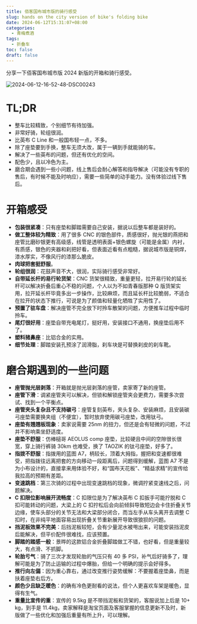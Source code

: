 ```yaml
---
title: 佰客国布城市版的骑行感受
slug: hands on the city version of bike's folding bike
date: 2024-06-12T15:31:07+08:00
categories:
  - 青梅煮酒
tags:
  - 折叠车
toc: false
draft: false
---
```

分享一下佰客国布城市版 2024 新版的开箱和骑行感受。

![2024-06-12-16-52-48-DSC00243](https://raw.githubusercontent.com/xbot/image-hosting/master/blog/2024-06-12-16-52-48-DSC00243.jpeg)

# TL;DR

- 整车比较精致，个别细节有待加强。
- 非常好骑，轮组很润。
- 比英布 C Line 和一般国布轻一点，不多。
- 除了座垫要到手换，整车无须大改，属于一辆到手就能骑的车。
- 解决了一些英布的问题，但还有优化的空间。
- 配色少，且以冷色为主。
- 磨合期会遇到一些小问题，线上售后会耐心解答和指导解决（可能没有专职的售后，有时候不能及时响应），需要一些简单的动手能力。没有体验过线下售后。

# 开箱感受

- **包装很紧凑**：只有座垫和脚踏需要自己安装，据说以后整车都是装好的。
- **做工整体较为精致**：用了很多 CNC 的银色部件，质感很好，抛光银的燕把和座管比磨砂银更有高级感，线管是透明表面+银色螺旋（可能是金属）内衬，有质感，银色的夹器和刹把好看，但表面近看有点粗糙，据说城市版是铜焊，漆水厚实，不像风行的漆那么脆皮。
- **肉球把套挺舒服**。
- **轮组很润**：花鼓声音不大，很润，实际骑行感受非常好。
- **自带延长杆的易行轮货架**：CNC 货架很精致，重量更轻，拉开易行轮的延长杆可以解决折叠后重心不稳的问题，个人以为不如青春版那种 Q 版货架实用，拉开延长杆毕竟多出一步操作，比较麻烦，而且延长杆比较脆弱，不适合在拉开的状态下推行，可说是为了颜值和轻量化牺牲了实用性了。
- **预置了驻车盘**：解决座管不完全放下时拎车散架的问题，方便推车过程中临时拎车。
- **尾灯很好用**：座垫自带充电尾灯，挺好用，安装接口不通用，换座垫后用不了。
- **塑料猪鼻座**：比铝合金的实用。
- **细节处理**：脚踏安装孔预涂了润滑脂，刹车块是可替换刹皮的刹车靴。

# 磨合期遇到的一些问题

- **座管抛光层剥落**：开箱就是抛光层剥落的座管，卖家寄了新的座管。
- **座管下滑**：调紧座管夹可以解决，但锁和解锁座管夹会更费力，需要多次尝试、找到一个平衡点。
- **座管夹头复杂且不支持碳弓**：座管复刻英布，夹头复杂、安装麻烦，且安装碳弓座垫需要换夹组（不便宜），暂时放弃使用碳弓座垫，改用钛弓。
- **座垫有翘翘板现象**：卖家说需要 25nm 的扭力，但还是会有轻微的问题，不过并不影响乘坐舒适度。
- **座垫不舒服**：仿棒槌哥 AEOLUS comp 座垫，比较硬且中间的空隙很长很宽，穿上骑行裤骑 30km 也难受，换了 TAOZIK 的钛弓座垫，好多了。
- **指拨不舒服**：指拨用的蓝图 A7，柄较长，顶着大拇指，握把和变速都很难受，把指拨往远离把套的方向移动一段距离后，问题得到缓解，蓝图 A7 不是为小布设计的，直接拿来用体验不好，和“国布天花板”、“精益求精”的宣传给我拉高的预期有差距。
- **变速跳档**：第三次骑的过程中出现变速跳档的现象，微调拧紧变速线之后，问题解决。
- **C 扣限位影响展开流畅度**：C 扣限位是为了解决英布 C 扣扳手可能拧脱和 C 扣可能转动的问题，大梁上的 C 扣拧松后会向前倾斜导致短边会卡住折叠关节边缘，使车头部分的关节无法和大梁部分闭合，而当左手从车头离开去调整 C 扣时，在非纯平地面容易出现折叠关节重新展开导致很狼狈的问题。
- **挡泥板效果不完美**：后挡泥板较短，会有少量泥水被甩出来，可能安装挡泥皮后能解决，但平价配件很难找，应该预置。
- **脚踏的踏感一般**：景晔的这款铝合金折叠脚踏做工不错，也好看，但是重量较大，有点滑、不抓脚。
- **轮胎亏气**：骑了三次才发现轮胎的气压只有 40 多 PSI，补气后好骑多了，理解可能是为了防止运输的过程中爆胎，但给一个明确的提示会好得多。
- **推行向左偏**：因为重心靠右，通过改变推行姿势缓解：不要握着座垫鼻，而是扶着座垫右后方。
- **颜色少且缺乏暖色**：的确有冷色更耐看的说法，但个人更喜欢车架是暖色，显得有生气。
- **重量比宣传的重**：宣传的 9.5kg 是不带挡泥板和货架的，客服说加上后是 10+ kg，到手是 11.4kg，卖家解释是淘宝页面及客服掌握的信息更新不及时，新版做了一些优化和加强后重量有所上升，可以理解。
